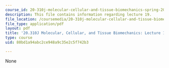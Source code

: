 ```yaml
---
course_id: 20-310j-molecular-cellular-and-tissue-biomechanics-spring-2015
description: This file contains information regarding lecture 19.
file_location: /coursemedia/20-310j-molecular-cellular-and-tissue-biomechanics-spring-2015/80bd1a94abc2ce948a9c35e2c5f742b3_MIT20_310JS15_Lecture19.pdf
file_type: application/pdf
layout: pdf
title: '20.310J Molecular, Cellular, and Tissue Biomechanics: Lecture 19'
type: course
uid: 80bd1a94abc2ce948a9c35e2c5f742b3

---
```

None